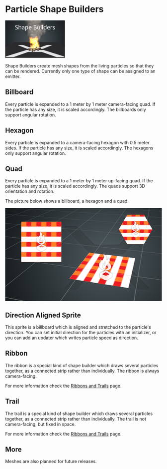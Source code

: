 # Particle Shape Builders

![media/particles-reference-shapebuilders-0.png](media/particles-reference-shapebuilders-0.png) 

Shape Builders create mesh shapes from the living particles so that they can be rendered. Currently only one type of shape can be assigned to an emitter.

## Billboard

Every particle is expanded to a 1 meter by 1 meter camera-facing quad. If the particle has any size, it is scaled accordingly. The billboards only support angular rotation.

## Hexagon

Every particle is expanded to a camera-facing hexagon with 0.5 meter sides. If the particle has any size, it is scaled accordingly. The hexagons only support angular rotation.

## Quad

Every particle is expanded to a 1 meter by 1 meter up-facing quad. If the particle has any size, it is scaled accordingly. The quads support 3D orientation and rotation.

The picture below shows a billboard, a hexagon and a quad:

![media/particles-reference-shapebuilders-1.png](media/particles-reference-shapebuilders-1.png) 

## Direction Aligned Sprite

This sprite is a billboard which is aligned and stretched to the particle's direction. You can set initial direction for the particles with an initializer, or you can add an updater which writes particle speed as direction.

## Ribbon

The ribbon is a special kind of shape builder which draws several particles together, as a connected strip rather than individually. The ribbon is always camera-facing.

For more information check the [Ribbons and Trails](../tutorials/ribbons.md) page.

## Trail

The trail is a special kind of shape builder which draws several particles together, as a connected strip rather than individually. The trail is not camera-facing, but fixed in space.

For more information check the [Ribbons and Trails](../tutorials/ribbons.md) page.

## More

Meshes are also planned for future releases.
